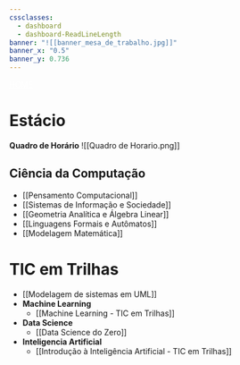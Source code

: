 ```yaml
---
cssclasses:
  - dashboard
  - dashboard-ReadLineLength
banner: "![[banner_mesa_de_trabalho.jpg]]"
banner_x: "0.5"
banner_y: 0.736
---
```

<div class="title" style="color:white; text-decoration: underline ">HOME</div>

# Estácio
**Quadro de Horário**
![[Quadro de Horario.png]]
## Ciência da Computação
- [[Pensamento Computacional]]
- [[Sistemas de Informação e Sociedade]]
- [[Geometria Analítica e Álgebra Linear]]
- [[Linguagens Formais e Autômatos]]
- [[Modelagem Matemática]]
# TIC em Trilhas
- [[Modelagem de sistemas em UML]]
- **Machine Learning**
	- [[Machine Learning - TIC em Trilhas]]
- **Data Science**
	- [[Data Science do Zero]]
- **Inteligencia Artificial**
	- [[Introdução à Inteligência Artificial - TIC em Trilhas]]
